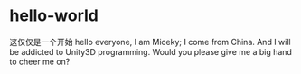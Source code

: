 # hello-world
这仅仅是一个开始
hello everyone, I am Miceky; I come from China. 
And I will be addicted to Unity3D programming.
Would you please give me a big hand to cheer me on?

